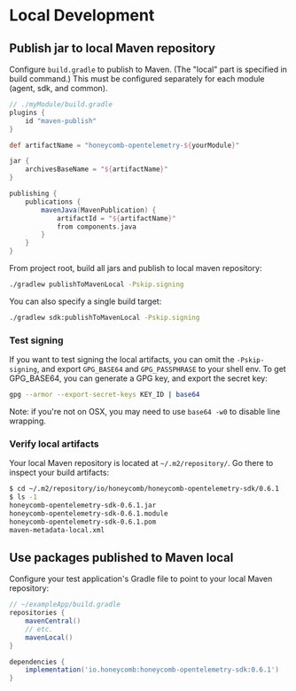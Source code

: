# Local Development

## Publish jar to local Maven repository

Configure `build.gradle` to publish to Maven.
(The "local" part is specified in build command.)
This must be configured separately for each module (agent, sdk, and common).

```groovy
// ./myModule/build.gradle
plugins {
    id "maven-publish"
}

def artifactName = "honeycomb-opentelemetry-${yourModule}"

jar {
    archivesBaseName = "${artifactName}"
}

publishing {
    publications {
        mavenJava(MavenPublication) {
            artifactId = "${artifactName}"
            from components.java
        }
    }
}
```

From project root, build all jars and publish to local maven repository:

```sh
./gradlew publishToMavenLocal -Pskip.signing
```

You can also specify a single build target:

```sh
./gradlew sdk:publishToMavenLocal -Pskip.signing
```

### Test signing

If you want to test signing the local artifacts, you can omit the `-Pskip-signing`, and export `GPG_BASE64` and `GPG_PASSPHRASE` to your shell env.
To get GPG_BASE64, you can generate a GPG key, and export the secret key:

```sh
gpg --armor --export-secret-keys KEY_ID | base64
```

Note: if you're not on OSX, you may need to use `base64 -w0` to disable line wrapping.

### Verify local artifacts

Your local Maven repository is located at `~/.m2/repository/`.
Go there to inspect your build artifacts:

```sh
$ cd ~/.m2/repository/io/honeycomb/honeycomb-opentelemetry-sdk/0.6.1
$ ls -1
honeycomb-opentelemetry-sdk-0.6.1.jar
honeycomb-opentelemetry-sdk-0.6.1.module
honeycomb-opentelemetry-sdk-0.6.1.pom
maven-metadata-local.xml
```

## Use packages published to Maven local

Configure your test application's Gradle file
to point to your local Maven repository:

```groovy
// ~/exampleApp/build.gradle
repositories {
    mavenCentral()
    // etc.
    mavenLocal()
}

dependencies {
    implementation('io.honeycomb:honeycomb-opentelemetry-sdk:0.6.1')
}
```
